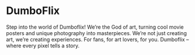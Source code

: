 # DumboFlix
Step into the world of Dumboflix! We’re the God of art, turning cool movie posters and unique photography into masterpieces. We’re not just creating art, we’re creating experiences. For fans, for art lovers, for you. Dumboflix – where every pixel tells a story.
